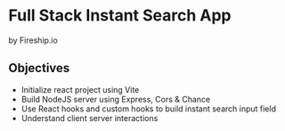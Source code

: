 # Full Stack Instant Search App
by Fireship.io

## Objectives
* Initialize react project using Vite
* Build NodeJS server using Express, Cors & Chance
* Use React hooks and custom hooks to build instant search input field
* Understand client server interactions
